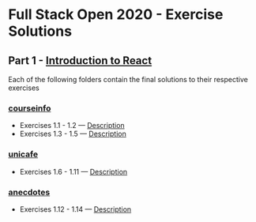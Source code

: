 # Full Stack Open 2020 - Exercise Solutions

## Part 1 - [Introduction to React](https://fullstackopen.com/en/part1)

Each of the following folders contain the final solutions to their respective exercises

### [courseinfo](https://github.com/jeremy-ebinum/full-stack-open-2019/tree/master/part1/courseinfo)

- Exercises 1.1 - 1.2 — [Description](https://fullstackopen.com/en/part1/introduction_to_react#exercises)
- Exercises 1.3 - 1.5 — [Description](https://fullstackopen.com/en/part1/javascript#exercises)

### [unicafe](https://github.com/jeremy-ebinum/full-stack-open-2019/tree/master/part1/unicafe)

- Exercises 1.6 - 1.11 — [Description](https://fullstackopen.com/en/part1/a_more_complex_state_debugging_react_apps#exercises)

### [anecdotes](https://github.com/jeremy-ebinum/full-stack-open-2019/tree/master/part1/anecdotes)

- Exercises 1.12 - 1.14 — [Description](https://fullstackopen.com/en/part1/a_more_complex_state_debugging_react_apps#exercises)
